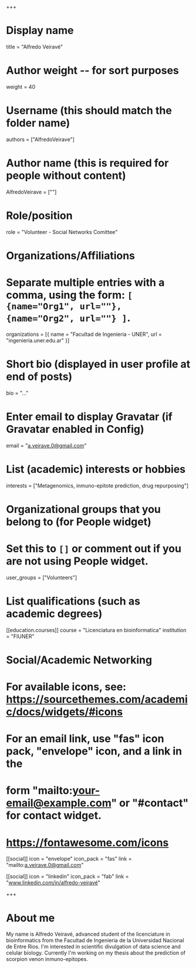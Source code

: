 +++
# Display name
title = "Alfredo Veiravé"

# Author weight -- for sort purposes
weight = 40

# Username (this should match the folder name)
authors = ["AlfredoVeirave"]

# Author name (this is required for people without content)
AlfredoVeirave = [""]

# Role/position
role = "Volunteer - Social Networks Comittee"

# Organizations/Affiliations
#   Separate multiple entries with a comma, using the form: `[ {name="Org1", url=""}, {name="Org2", url=""} ]`.
organizations = [{ name = "Facultad de Ingenieria - UNER", url = "ingenieria.uner.edu.ar" }]

# Short bio (displayed in user profile at end of posts)
bio = "..."

# Enter email to display Gravatar (if Gravatar enabled in Config)
email = "a.veirave.0@gmail.com"

# List (academic) interests or hobbies
interests = ["Metagenomics, inmuno-epitote prediction, drug repurposing"]

# Organizational groups that you belong to (for People widget)
#   Set this to `[]` or comment out if you are not using People widget.
user_groups = ["Volunteers"]

# List qualifications (such as academic degrees)
[[education.courses]]
course = "Licenciatura en bioinformatica"
institution = "FIUNER"


# Social/Academic Networking
# For available icons, see: https://sourcethemes.com/academic/docs/widgets/#icons
#   For an email link, use "fas" icon pack, "envelope" icon, and a link in the
#   form "mailto:your-email@example.com" or "#contact" for contact widget.
#   https://fontawesome.com/icons

[[social]]
  icon = "envelope"
  icon_pack = "fas"
  link = "mailto:a.veirave.0@gmail.com"

[[social]]
  icon = "linkedin"
  icon_pack = "fab"
  link = "www.linkedin.com/in/alfredo-veiravé"

+++

# About me 
My name is Alfredo Veiravé, advanced student of the licenciature in bioinformatics from the Facultad de Ingenieria de la Universidad Nacional de Entre Rios. I'm interested in scientific divulgation of data science and celular biology. Currently I'm working on my thesis about the prediction of scorpion venon inmuno-epitopes.